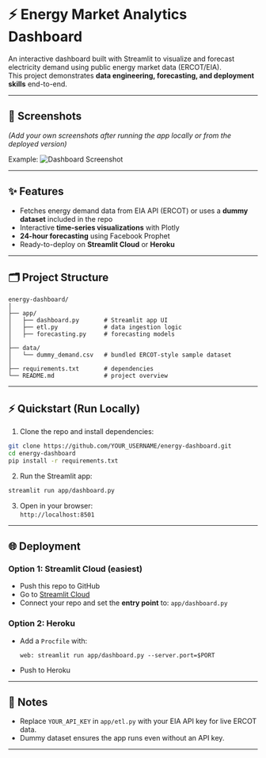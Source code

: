 # ⚡ Energy Market Analytics Dashboard

An interactive dashboard built with Streamlit to visualize and forecast electricity demand using public energy market data (ERCOT/EIA).  
This project demonstrates **data engineering, forecasting, and deployment skills** end-to-end.

---

## 📸 Screenshots
*(Add your own screenshots after running the app locally or from the deployed version)*

Example:
![Dashboard Screenshot](docs/screenshot.png)

---

## ✨ Features
- Fetches energy demand data from EIA API (ERCOT) or uses a **dummy dataset** included in the repo
- Interactive **time-series visualizations** with Plotly
- **24-hour forecasting** using Facebook Prophet
- Ready-to-deploy on **Streamlit Cloud** or **Heroku**

---

## 🗂 Project Structure
```
energy-dashboard/
│
├── app/
│   ├── dashboard.py       # Streamlit app UI
│   ├── etl.py             # data ingestion logic
│   ├── forecasting.py     # forecasting models
│
├── data/
│   └── dummy_demand.csv   # bundled ERCOT-style sample dataset
│
├── requirements.txt       # dependencies
└── README.md              # project overview
```

---

## ⚡ Quickstart (Run Locally)

1. Clone the repo and install dependencies:
```bash
git clone https://github.com/YOUR_USERNAME/energy-dashboard.git
cd energy-dashboard
pip install -r requirements.txt
```

2. Run the Streamlit app:
```bash
streamlit run app/dashboard.py
```

3. Open in your browser:  
`http://localhost:8501`

---

## 🌐 Deployment

### Option 1: Streamlit Cloud (easiest)
- Push this repo to GitHub
- Go to [Streamlit Cloud](https://streamlit.io/cloud)
- Connect your repo and set the **entry point** to: `app/dashboard.py`

### Option 2: Heroku
- Add a `Procfile` with:
  ```
  web: streamlit run app/dashboard.py --server.port=$PORT
  ```
- Push to Heroku

---

## 📌 Notes
- Replace `YOUR_API_KEY` in `app/etl.py` with your EIA API key for live ERCOT data.  
- Dummy dataset ensures the app runs even without an API key.

---

